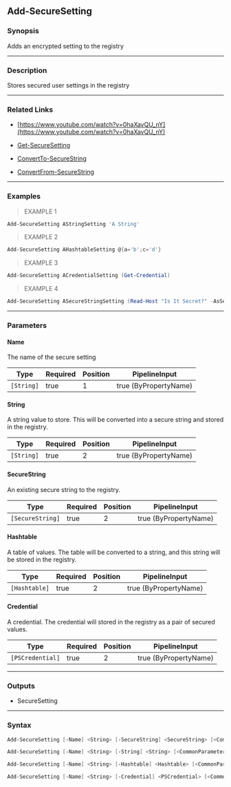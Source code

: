Add-SecureSetting
-----------------

### Synopsis
Adds an encrypted setting to the registry

---

### Description

Stores secured user settings in the registry

---

### Related Links
* [https://www.youtube.com/watch?v=0haXavQU_nY](https://www.youtube.com/watch?v=0haXavQU_nY)

* [Get-SecureSetting](Get-SecureSetting)

* [ConvertTo-SecureString](https://learn.microsoft.com/powershell/module/Microsoft.PowerShell.Security/ConvertTo-SecureString)

* [ConvertFrom-SecureString](https://learn.microsoft.com/powershell/module/Microsoft.PowerShell.Security/ConvertFrom-SecureString)

---

### Examples
> EXAMPLE 1

```PowerShell
Add-SecureSetting AStringSetting 'A String'
```
> EXAMPLE 2

```PowerShell
Add-SecureSetting AHashtableSetting @{a='b';c='d'}
```
> EXAMPLE 3

```PowerShell
Add-SecureSetting ACredentialSetting (Get-Credential)
```
> EXAMPLE 4

```PowerShell
Add-SecureSetting ASecureStringSetting (Read-Host "Is It Secret?" -AsSecureString)
```

---

### Parameters
#### **Name**
The name of the secure setting

|Type      |Required|Position|PipelineInput        |
|----------|--------|--------|---------------------|
|`[String]`|true    |1       |true (ByPropertyName)|

#### **String**
A string value to store.  This will be converted into a secure string and stored in the registry.

|Type      |Required|Position|PipelineInput        |
|----------|--------|--------|---------------------|
|`[String]`|true    |2       |true (ByPropertyName)|

#### **SecureString**
An existing secure string to the registry.

|Type            |Required|Position|PipelineInput        |
|----------------|--------|--------|---------------------|
|`[SecureString]`|true    |2       |true (ByPropertyName)|

#### **Hashtable**
A table of values.  The table will be converted to a string, and this string will be stored in the registry.

|Type         |Required|Position|PipelineInput        |
|-------------|--------|--------|---------------------|
|`[Hashtable]`|true    |2       |true (ByPropertyName)|

#### **Credential**
A credential.  The credential will stored in the registry as a pair of secured values.

|Type            |Required|Position|PipelineInput        |
|----------------|--------|--------|---------------------|
|`[PSCredential]`|true    |2       |true (ByPropertyName)|

---

### Outputs
* SecureSetting

---

### Syntax
```PowerShell
Add-SecureSetting [-Name] <String> [-SecureString] <SecureString> [<CommonParameters>]
```
```PowerShell
Add-SecureSetting [-Name] <String> [-String] <String> [<CommonParameters>]
```
```PowerShell
Add-SecureSetting [-Name] <String> [-Hashtable] <Hashtable> [<CommonParameters>]
```
```PowerShell
Add-SecureSetting [-Name] <String> [-Credential] <PSCredential> [<CommonParameters>]
```
